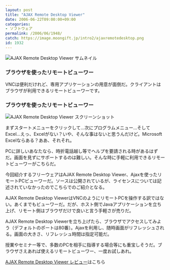 ```yaml
---
layout: post
title: "AJAX Remote Desktop Viewer"
date: 2006-06-22T09:00:00+09:00
categories:
- ソフトウェア
permalink: /2006/06/1948/
catch: https://image.moongift.jp/intro2/ajaxremotedesktop.png
id: 1932
---
```

 ![AJAX Remote Desktop Viewer サムネイル](https://image.moongift.jp/intro2/ajaxremotedesktop.t.png "AJAX Remote Desktop Viewer サムネイル")
  

### ブラウザを使ったリモートビューワー
  
VNCは便利だけれど、専用アプリケーションの用意が面倒だ。クライアントはブラウザが利用できるリモートビューワーです。  
<!--more-->  

### ブラウザを使ったリモートビューワー
  

![AJAX Remote Desktop Viewer スクリーンショット](https://image.moongift.jp/intro2/ajaxremotedesktop.png "AJAX Remote Desktop Viewer スクリーンショット")

  

まずスタートメニューをクリックして…次にプログラムメニュー…そしてExcel…えっ、Excelがない？いや、そんな事はないと思うんだけど。Microsoft Excelならある？ああ、それそれ。

  

PCに詳しいあなたなら、時折電話越し等でヘルプを要請される時があるはずだ。画面を見ずにサポートするのは難しい。そんな時に手軽に利用できるリモートビューワーがこちらだ。

  

今回紹介するフリーウェアはAJAX Remote Desktop Viewer、Ajaxを使ったリモートPCビューワーだ。ソースは公開されているが、ライセンスについては記述されていなかったのでこちらでのご紹介となる。

  

AJAX Remote Desktop ViewerはVNCのようにリモートPCを操作する訳ではない。あくまでもビューワーだ。だが、ホスト側でJavaアプリケーションを立ち上げ、リモート側はブラウザだけで良いと言う手軽さが売りだ。

  

AJAX Remote Desktop Viewerを立ち上げたら、ブラウザでアクセスしてみよう（デフォルトのポートは80番）。Ajaxを利用し、随時画面がリフレッシュされる。画面の大きさ、リフレッシュ時間は指定可能だ。

  

授業やセミナー等で、多数のPCを相手に指導する場合等にも重宝しそうだ。ブラウザさえあれば使えるリモートビューワー、一度お試しあれ。

  

[AJAX Remote Desktop Viewer レビュー](http://fw.moongift.jp/review/i-1949.html)はこちら

